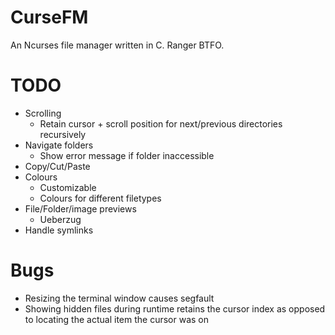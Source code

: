 # CurseFM

An Ncurses file manager written in C. Ranger BTFO.

# TODO

- Scrolling
  - Retain cursor + scroll position for next/previous directories recursively
- Navigate folders
  - Show error message if folder inaccessible
- Copy/Cut/Paste
- Colours
  - Customizable
  - Colours for different filetypes
- File/Folder/image previews
  - Ueberzug
- Handle symlinks

# Bugs

- Resizing the terminal window causes segfault
- Showing hidden files during runtime retains the cursor index as opposed to locating the actual item the cursor was on
